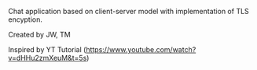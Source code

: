 Chat application based on client-server model with implementation of TLS encyption.

Created by JW, TM

Inspired by YT Tutorial (https://www.youtube.com/watch?v=dHHu2zmXeuM&t=5s)

